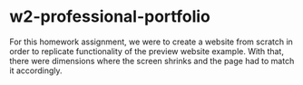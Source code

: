 # w2-professional-portfolio
For this homework assignment, we were to create a website from scratch in order to replicate functionality of the preview website example. With that, there were dimensions where the screen shrinks and the page had to match it accordingly. 
